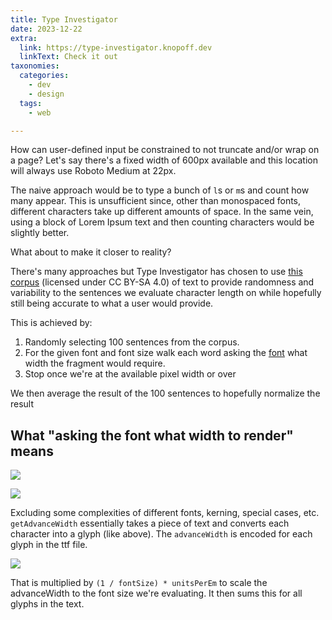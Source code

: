 ```yaml
---
title: Type Investigator
date: 2023-12-22
extra:
  link: https://type-investigator.knopoff.dev
  linkText: Check it out
taxonomies:
  categories:
    - dev
    - design
  tags:
    - web

---
```


How can user-defined input be constrained to not truncate and/or wrap on a page? Let's say there's a fixed width of 600px available and this location will always use Roboto Medium at 22px.

The naive approach would be to type a bunch of `l`s or `m`s and count how many appear. This is unsufficient since, other than monospaced fonts, different characters take up different amounts of space. In the same vein, using a block of Lorem Ipsum text and then counting characters would be slightly better.

What about to make it closer to reality? 

There's many approaches but Type Investigator has chosen to use [this corpus](https://www.kaggle.com/datasets/mikeortman/wikipedia-sentences) (licensed under CC BY-SA 4.0) of text to provide randomness and variability to the sentences we evaluate character length on while hopefully still being accurate to what a user would provide.

This is achieved by:
1. Randomly selecting 100 sentences from the corpus. 
2. For the given font and font size walk each word asking the [font](https://github.com/opentypejs/opentype.js/blob/a769436b36dd6c7170c4008c17ab98a6c1105296/README.md#fontgetadvancewidthtext-fontsize-options) what width the fragment would require.
3. Stop once we're at the available pixel width or over

We then average the result of the 100 sentences to hopefully normalize the result

## What "asking the font what width to render" means

![](https://res.cloudinary.com/dcloudinary/image/upload/f_auto,q_auto/kreqo45czqhxs69gnybr)

![](https://res.cloudinary.com/dcloudinary/image/upload/f_auto,q_auto/zao1n1isyqh9odhuuj7a)

Excluding some complexities of different fonts, kerning, special cases, etc. `getAdvanceWidth` essentially takes a piece of text and converts each character into a glyph (like above). The `advanceWidth` is encoded for each glyph in the ttf file.

![](https://res.cloudinary.com/dcloudinary/image/upload/f_auto,q_auto/blfauetb3d4ephd0goy8)

That is multiplied by `(1 / fontSize) * unitsPerEm` to scale the advanceWidth to the font size we're evaluating. It then sums this for all glyphs in the text.